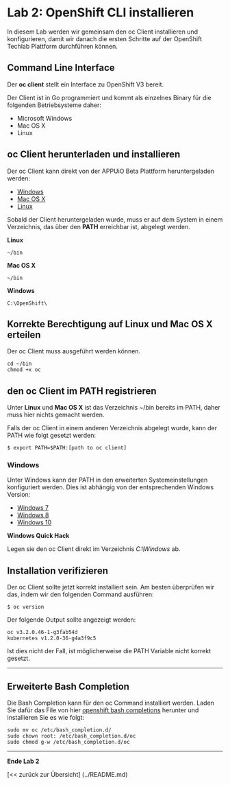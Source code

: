 # Lab 2: OpenShift CLI installieren

In diesem Lab werden wir gemeinsam den oc Client installieren und konfigurieren, damit wir danach die ersten Schritte auf der OpenShift Techlab Plattform durchführen können.

## Command Line Interface

Der **oc client** stellt ein Interface zu OpenShift V3 bereit.

Der Client ist in Go programmiert und kommt als einzelnes Binary für die folgenden Betriebsysteme daher: 

- Microsoft Windows
- Mac OS X
- Linux


## oc Client herunterladen und installieren

Der oc Client kann direkt von der APPUiO Beta Plattform heruntergeladen werden:

* [Windows](https://master.appuio-beta.ch/console/extensions/clients/windows/oc.exe)
* [Mac OS X](https://master.appuio-beta.ch/console/extensions/clients/macosx/oc)
* [Linux](https://master.appuio-beta.ch/console/extensions/clients/linux/oc)

Sobald der Client heruntergeladen wurde, muss er auf dem System in einem Verzeichnis, das über den **PATH** erreichbar ist, abgelegt werden.
 
**Linux**
 
```
~/bin
```
 
**Mac OS X**
 
```
~/bin
```
 
**Windows**
 
```
C:\OpenShift\
```
 
## Korrekte Berechtigung auf Linux und Mac OS X erteilen

Der oc Client muss ausgeführt werden können. 

```
cd ~/bin
chmod +x oc
```

## den oc Client im PATH registrieren

Unter **Linux** und **Mac OS X** ist das Verzeichnis ~/bin bereits im PATH, daher muss hier nichts gemacht werden. 

Falls der oc Client in einem anderen Verzeichnis abgelegt wurde, kann der PATH wie folgt gesetzt werden:
```
$ export PATH=$PATH:[path to oc client]
```

### Windows

Unter Windows kann der PATH in den erweiterten Systemeinstellungen konfiguriert werden. Dies ist abhängig von der entsprechenden Windows Version:

- [Windows 7](http://geekswithblogs.net/renso/archive/2009/10/21/how-to-set-the-windows-path-in-windows-7.aspx)
- [Windows 8](http://www.itechtics.com/customize-windows-environment-variables/)
- [Windows 10](http://techmixx.de/windows-10-umgebungsvariablen-bearbeiten/)

**Windows Quick Hack**

Legen sie den oc Client direkt im Verzeichnis *C:\Windows* ab.


## Installation verifizieren

Der oc Client sollte jetzt korrekt installiert sein. Am besten überprüfen wir das, indem wir den folgenden Command ausführen:
```
$ oc version
```
Der folgende Output sollte angezeigt werden:
```
oc v3.2.0.46-1-g3fab54d
kubernetes v1.2.0-36-g4a3f9c5
```

Ist dies nicht der Fall, ist möglicherweise die PATH Variable nicht korrekt gesetzt. 

---

## Erweiterte Bash Completion

Die Bash Completion kann für den oc Command installiert werden. Laden Sie dafür das File von hier [openshift bash completions](https://master.appuio-beta.ch/console/extensions/clients/bash-completion/oc) herunter und installieren Sie es wie folgt:

```
sudo mv oc /etc/bash_completion.d/
sudo chown root: /etc/bash_completion.d/oc
sudo chmod g-w /etc/bash_completion.d/oc
```

---

**Ende Lab 2**

[<< zurück zur Übersicht] (../README.md)

